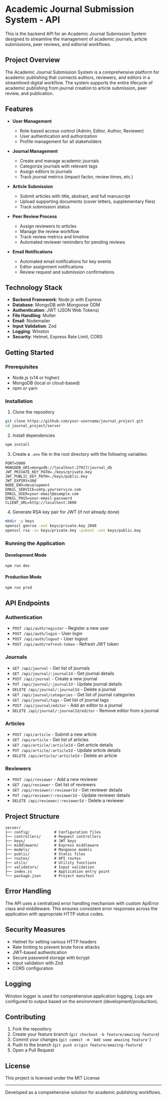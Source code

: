 # Academic Journal Submission System - API

This is the backend API for an Academic Journal Submission System designed to streamline the management of academic journals, article submissions, peer reviews, and editorial workflows.

## Project Overview

The Academic Journal Submission System is a comprehensive platform for academic publishing that connects authors, reviewers, and editors in a streamlined digital workflow. The system supports the entire lifecycle of academic publishing from journal creation to article submission, peer review, and publication.

## Features

- **User Management**
  - Role-based access control (Admin, Editor, Author, Reviewer)
  - User authentication and authorization
  - Profile management for all stakeholders

- **Journal Management**
  - Create and manage academic journals
  - Categorize journals with relevant tags
  - Assign editors to journals
  - Track journal metrics (impact factor, review times, etc.)

- **Article Submission**
  - Submit articles with title, abstract, and full manuscript
  - Upload supporting documents (cover letters, supplementary files)
  - Track submission status

- **Peer Review Process**
  - Assign reviewers to articles
  - Manage the review workflow
  - Track review metrics and timeline
  - Automated reviewer reminders for pending reviews

- **Email Notifications**
  - Automated email notifications for key events
  - Editor assignment notifications
  - Review request and submission confirmations

## Technology Stack

- **Backend Framework**: Node.js with Express
- **Database**: MongoDB with Mongoose ODM
- **Authentication**: JWT (JSON Web Tokens)
- **File Handling**: Multer
- **Email**: Nodemailer
- **Input Validation**: Zod
- **Logging**: Winston
- **Security**: Helmet, Express Rate Limit, CORS

## Getting Started

### Prerequisites

- Node.js (v14 or higher)
- MongoDB (local or cloud-based)
- npm or yarn

### Installation

1. Clone the repository
```bash
git clone https://github.com/your-username/journal_project.git
cd journal_project/server
```

2. Install dependencies
```bash
npm install
```

3. Create a `.env` file in the root directory with the following variables:
```
PORT=5000
MONGODB_URI=mongodb://localhost:27017/journal_db
JWT_PRIVATE_KEY_PATH=./keys/private.key
JWT_PUBLIC_KEY_PATH=./keys/public.key
JWT_EXPIRY=30d
NODE_ENV=development
EMAIL_SERVICE=smtp.yourservice.com
EMAIL_USER=your-email@example.com
EMAIL_PASS=your-email-password
CLIENT_URL=http://localhost:3000
```

4. Generate RSA key pair for JWT (if not already done)
```bash
mkdir -p keys
openssl genrsa -out keys/private.key 2048
openssl rsa -in keys/private.key -pubout -out keys/public.key
```

### Running the Application

#### Development Mode
```bash
npm run dev
```

#### Production Mode
```bash
npm run prod
```

## API Endpoints

### Authentication
- `POST /api/auth/register` - Register a new user
- `POST /api/auth/login` - User login
- `POST /api/auth/logout` - User logout
- `POST /api/auth/refresh-token` - Refresh JWT token

### Journals
- `GET /api/journal` - Get list of journals
- `GET /api/journal/:journalId` - Get journal details
- `POST /api/journal` - Create a new journal
- `PUT /api/journal/:journalId` - Update journal details
- `DELETE /api/journal/:journalId` - Delete a journal
- `GET /api/journal/categories` - Get list of journal categories
- `GET /api/journal/tags` - Get list of journal tags
- `POST /api/journal/editor` - Add an editor to a journal
- `DELETE /api/journal/:journalId/editor` - Remove editor from a journal

### Articles
- `POST /api/article` - Submit a new article
- `GET /api/article` - Get list of articles
- `GET /api/article/:articleId` - Get article details
- `PUT /api/article/:articleId` - Update article details
- `DELETE /api/article/:articleId` - Delete an article

### Reviewers
- `POST /api/reviewer` - Add a new reviewer
- `GET /api/reviewer` - Get list of reviewers
- `GET /api/reviewer/:reviewerId` - Get reviewer details
- `PUT /api/reviewer/:reviewerId` - Update reviewer details
- `DELETE /api/reviewer/:reviewerId` - Delete a reviewer

## Project Structure

```
server/
├── config/           # Configuration files
├── controllers/      # Request controllers
├── keys/             # JWT keys
├── middleware/       # Express middleware
├── models/           # Mongoose models
├── public/           # Static files
├── routes/           # API routes
├── utils/            # Utility functions
├── validators/       # Input validation
├── index.js          # Application entry point
└── package.json      # Project manifest
```

## Error Handling

The API uses a centralized error handling mechanism with custom ApiError class and middleware. This ensures consistent error responses across the application with appropriate HTTP status codes.

## Security Measures

- Helmet for setting various HTTP headers
- Rate limiting to prevent brute force attacks
- JWT-based authentication
- Secure password storage with bcrypt
- Input validation with Zod
- CORS configuration

## Logging

Winston logger is used for comprehensive application logging. Logs are configured to output based on the environment (development/production).

## Contributing

1. Fork the repository
2. Create your feature branch (`git checkout -b feature/amazing-feature`)
3. Commit your changes (`git commit -m 'Add some amazing feature'`)
4. Push to the branch (`git push origin feature/amazing-feature`)
5. Open a Pull Request

## License

This project is licensed under the MIT License

---

Developed as a comprehensive solution for academic publishing workflows.
